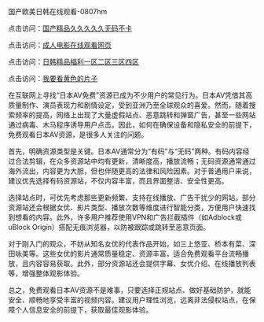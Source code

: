 国产欧美日韩在线观看-0807hm

点击访问：<a href="https://heiliaoe8ajia.pages.dev">国产精品久久久久久无码不卡</a>

点击访问：<a href="https://bered.pages.dev/">成人电影在线观看网页</a>

点击访问：<a href="https://gda-c7m.pages.dev/">日韩精品福利一区二区三区四区</a>

点击访问：<a href="https://heiliaoxqkkct.pages.dev">我要看黄色的片子</a>



在互联网上寻找“日本AV免费”资源已成为不少用户的常见行为。日本AV凭借其高质量制作、演员表现力和剧情设定，受到亚洲乃至全球观众的喜爱。然而，随着搜索频率的提高，网络上出现了大量虚假站点、恶意跳转和弹窗广告，甚至一些网站通过病毒、木马程序诱导用户点击。因此，如何在确保设备和隐私安全的前提下，免费观看日本AV资源，是很多人关注的问题。

首先，明确资源类型是关键。日本AV通常分为“有码”与“无码”两种。有码内容经过合法剪辑，在众多资源站中均有更新，清晰度高，播放流畅；无码资源通常通过海外流出，内容更为大胆，但也伴随更高的法律和风险因素。对于普通用户来说，建议优先选择有码资源站，不仅内容丰富，而且界面整洁、安全性更高。

选择站点时，可优先考虑那些更新频繁、支持在线播放、广告干扰少的网站。部分资源站还会根据女优、影片类型、播放次数等维度进行智能分类，方便用户快速找到想看的内容。此外，许多用户推荐使用VPN和广告拦截插件（如Adblock或uBlock Origin）搭配无痕浏览器，以防被跟踪或跳转至恶意页面。

对于刚入门的观众，不妨从知名女优的代表作品开始，如三上悠亚、桥本有菜、深田咏美等。这些女优的影片通常质量稳定、资源丰富，适合免费观看平台流畅播放，且内容容易获取。此外，部分资源站还会提供字幕、女优介绍、在线播放列表等，增强整体观影体验。

总之，免费观看日本AV资源不是难事，只要选择正规站点、做好基础防护，就能安全、顺畅地享受丰富的视频内容。建议用户理性浏览，远离非法侵权站点，在保障个人信息安全的前提下，获取最佳观影体验。


<span style="display:none;">[Canonical link](https://github.com/ff00269/66667 ）</span>
